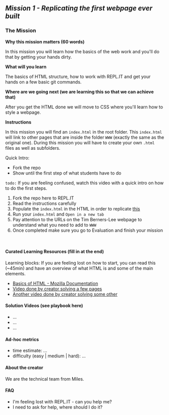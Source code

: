 ## *Mission 1 - Replicating the first webpage ever built* 

### The Mission
**Why this mission matters (60 words)**

In this mission you will learn how the basics of the web work and you'll do that by getting your hands dirty.

**What will you learn**

The basics of HTML structure, how to work with REPL.IT and get your hands on a few basic git commands.

**Where are we going next (we are learning this so that we can achieve that)**

After you get the HTML done we will move to CSS where you'll learn how to style a webpage.

**Instructions**

In this mission you will find an `index.html` in the root folder. This `index.html` will link to other pages that are inside the folder `WWW` (exactly the same as the original one). During this mission you will have to create your own `.html` files as well as subfolders. 

Quick Intro: 
* Fork the repo
* Show until the first step of what students have to do

`todo:` If you are feeling confused, watch this video with a quick intro on how to do the first steps.

1. Fork the repo here to REPL.IT
2. Read the instructions carefully
3. Populate the `index.html` in the HTML in order to replicate [this](http://info.cern.ch/hypertext/WWW/TheProject.html)
4. Run your `index.html` and `Open in a new tab`
5. Pay attention to the URLs on the Tim Berners-Lee webpage to understand what you need to add to `WWW`
6. Once completed make sure you go to Evaluation and finish your mission


<br>

#### Curated Learning Resources (fill in at the end)
Learning blocks: If you are feeling lost on how to start, you can read this (~45min) and have an overview of what HTML is and some of the main elements. 

* [Basics of HTML - Mozilla Documentation](https://developer.mozilla.org/en-US/docs/Learn/Getting_started_with_the_web/HTML_basics)
* [Video done by creator solving a few pages](...)
* [Another video done by creator solving some other](....)

#### Solution Videos (see playbook here)
* ...
* ...
* ...

#### Ad-hoc metrics
* time estimate: ...
* difficulty (easy | medium | hard): ...

#### About the creator
We are the technical team from Miles.

#### FAQ
* I'm feeling lost with REPL.IT - can you help me?
* I need to ask for help, where should I do it?